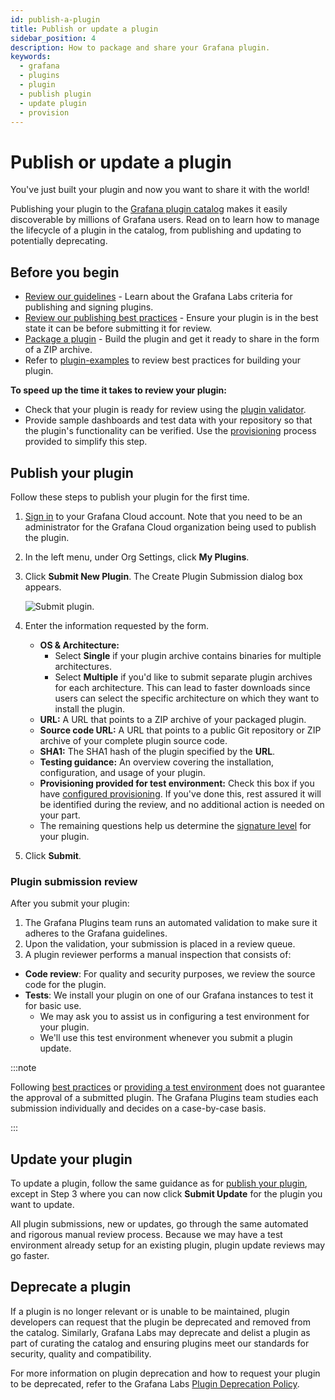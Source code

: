 ```yaml
---
id: publish-a-plugin
title: Publish or update a plugin
sidebar_position: 4
description: How to package and share your Grafana plugin.
keywords:
  - grafana
  - plugins
  - plugin
  - publish plugin
  - update plugin
  - provision
---
```


# Publish or update a plugin

You've just built your plugin and now you want to share it with the world! 

Publishing your plugin to the [Grafana plugin catalog](https://grafana.com/plugins) makes it easily discoverable by millions of Grafana users. Read on to learn how to manage the lifecycle of a plugin in the catalog, from publishing and updating to potentially deprecating.

## Before you begin

- [Review our guidelines](https://grafana.com/legal/plugins/#plugin-publishing-and-signing-criteria) - Learn about the Grafana Labs criteria for publishing and signing plugins.
- [Review our publishing best practices](../publish-a-plugin/publishing-best-practices.md) - Ensure your plugin is in the best state it can be before submitting it for review.
- [Package a plugin](./package-a-plugin.md) - Build the plugin and get it ready to share in the form of a ZIP archive.
- Refer to [plugin-examples](https://github.com/grafana/grafana-plugin-examples) to review best practices for building your plugin.

**To speed up the time it takes to review your plugin:**

- Check that your plugin is ready for review using the [plugin validator](https://github.com/grafana/plugin-validator).
- Provide sample dashboards and test data with your repository so that the plugin's functionality can be verified. Use the [provisioning](./provide-test-environment.md) process provided to simplify this step.

## Publish your plugin

Follow these steps to publish your plugin for the first time.

1. [Sign in](https://grafana.com/auth/sign-in) to your Grafana Cloud account. Note that you need to be an administrator for the Grafana Cloud organization being used to publish the plugin.
1. In the left menu, under Org Settings, click **My Plugins**.
1. Click **Submit New Plugin**. The Create Plugin Submission dialog box appears.

   ![Submit plugin.](/img/plugins-submission-create.png)

1. Enter the information requested by the form.
   - **OS & Architecture:**
     - Select **Single** if your plugin archive contains binaries for multiple architectures.
     - Select **Multiple** if you'd like to submit separate plugin archives for each architecture.
       This can lead to faster downloads since users can select the specific architecture on which they want to install the plugin.
   - **URL:** A URL that points to a ZIP archive of your packaged plugin.
   - **Source code URL:** A URL that points to a public Git repository or ZIP archive of your complete plugin source code.
   - **SHA1:** The SHA1 hash of the plugin specified by the **URL**.
   - **Testing guidance:** An overview covering the installation, configuration, and usage of your plugin.
   - **Provisioning provided for test environment:** Check this box if you have [configured provisioning](./provide-test-environment.md). If you've done this, rest assured it will be identified during the review, and no additional action is needed on your part.
   - The remaining questions help us determine the [signature level](https://grafana.com/legal/plugins/#what-are-the-different-classifications-of-plugins) for your plugin.
1. Click **Submit**.

### Plugin submission review

After you submit your plugin:

1. The Grafana Plugins team runs an automated validation to make sure it adheres to the Grafana guidelines.
1. Upon the validation, your submission is placed in a review queue.
1. A plugin reviewer performs a manual inspection that consists of: 
  - **Code review**: For quality and security purposes, we review the source code for the plugin.
  - **Tests**: We install your plugin on one of our Grafana instances to test it for basic use. 
    * We may ask you to assist us in configuring a test environment for your plugin.
    * We'll use this test environment whenever you submit a plugin update.

:::note

Following [best practices](./publishing-best-practices.md) or [providing a test environment](./provide-test-environment.md) does not guarantee the approval of a submitted plugin. The Grafana Plugins team studies each submission individually and decides on a case-by-case basis. 

:::

## Update your plugin

To update a plugin, follow the same guidance as for [publish your plugin](#publish-your-plugin), except in Step 3 where you can now click **Submit Update** for the plugin you want to update.

All plugin submissions, new or updates, go through the same automated and rigorous manual review process. Because we may have a test environment already setup for an existing plugin, plugin update reviews may go faster.

## Deprecate a plugin

If a plugin is no longer relevant or is unable to be maintained, plugin developers can request that the plugin be deprecated and removed from the catalog. Similarly, Grafana Labs may deprecate and delist a plugin as part of curating the catalog and ensuring plugins meet our standards for security, quality and compatibility.

For more information on plugin deprecation and how to request your plugin to be deprecated, refer to the Grafana Labs [Plugin Deprecation Policy](https://grafana.com/legal/plugin-deprecation/).

